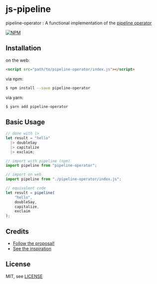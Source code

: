 # js-pipeline

pipeline-operator : A functional implementation of the [pipeline operator](https://github.com/tc39/proposal-pipeline-operator)

[![NPM](https://nodei.co/npm/pipeline-operator.png)](https://nodei.co/npm/pipeline-operator/)

## Installation

on the web:
```html
<script src="path/to/pipeline-operator/index.js"></script>
```

via npm:
```bash
$ npm install --save pipeline-operator
```

via yarn:
```bash
$ yarn add pipeline-operator
```

## Basic Usage
```js
// done with |>
let result = "hello"
  |> doubleSay
  |> capitalize
  |> exclaim;

// import with pipeline (npm)
import pipeline from "pipeline-operator";

// import on web
import pipeline from "./pipeline-operator/index.js";

// equivalent code
let result = pipeline(
    "hello",
    doubleSay,
    capitalize,
    exclaim
);
```

## Credits
- [Follow the proposal!](https://github.com/tc39/proposal-pipeline-operator)
- [See the inspiration](https://gist.github.com/jonathanKingston/4df71289a2cd8dd8306a)

## License

MIT, see [LICENSE](LICENSE)
